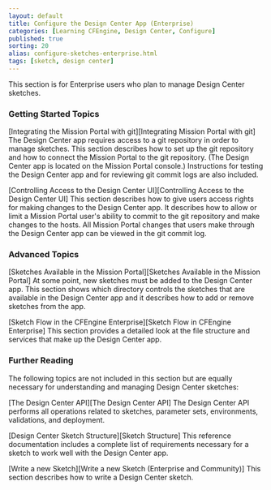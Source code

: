 ```yaml
---
layout: default
title: Configure the Design Center App (Enterprise)
categories: [Learning CFEngine, Design Center, Configure]
published: true
sorting: 20
alias: configure-sketches-enterprise.html
tags: [sketch, design center]
---
```


This section is for Enterprise users who plan to manage Design Center sketches. 

### Getting Started Topics 

[Integrating the Mission Portal with git][Integrating Mission Portal with git]  The Design Center app requires access to a git repository 
in order to manage sketches. This section describes how to set up the git repository and how 
to connect the Mission Portal to the git repository. (The Design Center app is located on 
the Mission Portal console.) Instructions for testing the Design Center 
app and for reviewing git commit logs are also included. 

[Controlling Access to the Design Center UI][Controlling Access to the Design Center UI]  This section describes how to give users access 
rights for making changes to the Design Center app. It describes how to allow or limit a 
Mission Portal user's ability to commit to the git repository and make changes to the hosts. 
All Mission Portal changes that users make through the Design Center app can be viewed in 
the git commit log.

### Advanced Topics

[Sketches Available in the Mission Portal][Sketches Available in the Mission Portal]  At some point, new sketches must be added to 
the Design Center app. This section shows which directory controls the sketches that are 
available in the Design Center app and it describes how to add or remove sketches 
from the app.

[Sketch Flow in the CFEngine Enterprise][Sketch Flow in CFEngine Enterprise]  This section provides a detailed look at the file 
structure and services that make up the Design Center app.

### Further Reading

The following topics are not included in this section but are equally necessary for 
understanding and managing Design Center sketches:

[The Design Center API][The Design Center API]  The Design Center API performs all operations related to 
sketches, parameter sets, environments, validations, and deployment.

[Design Center Sketch Structure][Sketch Structure]  This reference documentation includes a complete list of 
requirements necessary for a sketch to work well with the Design Center app.

[Write a new Sketch][Write a new Sketch (Enterprise and Community)]  This section describes 
how to write a Design Center sketch.




